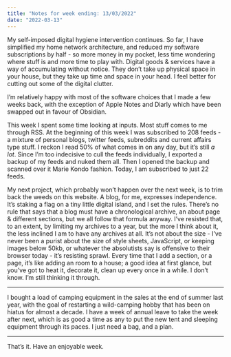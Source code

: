 ```yaml
---
title: "Notes for week ending: 13/03/2022"
date: "2022-03-13"
---
```


My self-imposed digital hygiene intervention continues. So far, I have simplified my home network architecture, and reduced my software subscriptions by half - so more money in my pocket, less time wondering where stuff is and more time to play with. Digital goods & services have a way of accumulating without notice. They don’t take up physical space in your house, but they take up time and space in your head. I feel better for cutting out some of the digital clutter.

I’m relatively happy with most of the software choices that I made a few weeks back, with the exception of Apple Notes and Diarly which have been swapped out in favour of Obsidian.

This week I spent some time looking at inputs. Most stuff comes to me through RSS. At the beginning of this week I was subscribed to 208 feeds - a mixture of personal blogs, twitter feeds, subreddits and current affairs type stuff. I reckon I read 50% of what comes in on any day, but it’s still _a lot_. Since I’m too indecisive to cull the feeds individually, I exported a backup of my feeds and nuked them all. Then I opened the backup and scanned over it Marie Kondo fashion. Today, I am subscribed to just 22 feeds.

My next project, which probably won’t happen over the next week, is to trim back the weeds on this website. A blog, for me, expresses independence. It’s staking a flag on a tiny little digital island, and I set the rules. There’s no rule that says that a blog must have a chronological archive, an about page & different sections, but we all follow that formula anyway. I’ve resisted that, to an extent, by limiting my archives to a year, but the more I think about it, the less inclined I am to have any archives at all. It’s not about the size - I’ve never been a purist about the size of style sheets, JavaScript, or keeping images below 50kb, or whatever the absolutists say is offensive to their browser today - it’s resisting sprawl. Every time that I add a section, or a page, it’s like adding an room to a house; a good idea at first glance, but you’ve got to heat it, decorate it, clean up every once in a while. I don’t know. I’m still thinking it through.

---

I bought a load of camping equipment in the sales at the end of summer last year, with the goal of restarting a wild-camping hobby that has been on hiatus for almost a decade. I have a week of annual leave to take the week after next, which is as good a time as any to put the new tent and sleeping equipment through its paces. I just need a bag, and a plan.

---

That’s it. Have an enjoyable week.


